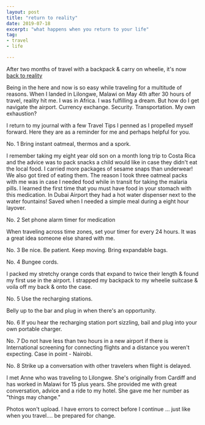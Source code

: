 ```yaml
---
layout: post
title: "return to reality"
date: 2019-07-18
excerpt: "what happens when you return to your life"
tag:
- travel
- life

---
```

After two months of travel with a backpack & carry on wheelie, it's now [back to reality](https://youtu.be/TB54dZkzZOY)

Being in the here and now is so easy while traveling for a multitude of reasons. When I landed in Lilongwe, Malawi on May 4th after 30 hours of travel, reality hit me. I was in Africa. I was fulfilling a dream. But how do I get navigate the airport. Currency exchange. Security. Transportation. My own exhaustion?

I return to my journal with a few Travel Tips I penned as I propelled myself forward. Here they are as a reminder for me and perhaps helpful for you.

No. 1 Bring instant oatmeal, thermos and a spork. 

I remember taking my eight year old son on a month long trip to Costa Rica and the advice was to pack snacks a child would like in case they didn't eat the local food. I carried more packages of sesame snaps than underwear! We also got tired of eating them. The reason I took three oatmeal packs with me was in case I needed food while in transit for taking the malaria pills. I learned the first time that you must have food in your stomach with this medication. In Dubai Airport they had a hot water dispenser next to the water fountains! Saved when I needed a simple meal during a eight hour layover.

No. 2 Set phone alarm timer for medication

When traveling across time zones, set your timer for every 24 hours. It was a great idea someone else shared with me.

No. 3 Be nice. Be patient. Keep moving. Bring expandable bags.

No. 4 Bungee cords. 

I packed my stretchy orange cords that expand to twice their length & found my first use in the airport. I strapped my backpack to my wheelie suitcase & voila off my back & onto the case. 

No. 5 Use the recharging stations.

Belly up to the bar and plug in when there's an opportunity.

No. 6 If you hear the recharging station port sizzling, bail and plug into your own portable charger. 

No. 7 Do not have less than two hours in a new airport if there is International screening for connecting flights and a distance you weren't expecting. Case in point - Nairobi. 

No. 8 Strike up a conversation with other travelers when flight is delayed. 

I met Anne who was traveling to Lilongwe. She's originally from Cardiff and has worked in Malawi for 15 plus years. She provided me with great conversation, advice and a ride to my hotel. She gave me her number as "things may change."



Photos won't upload. I have errors to correct before I continue ... just like when you travel.... be prepared for change.